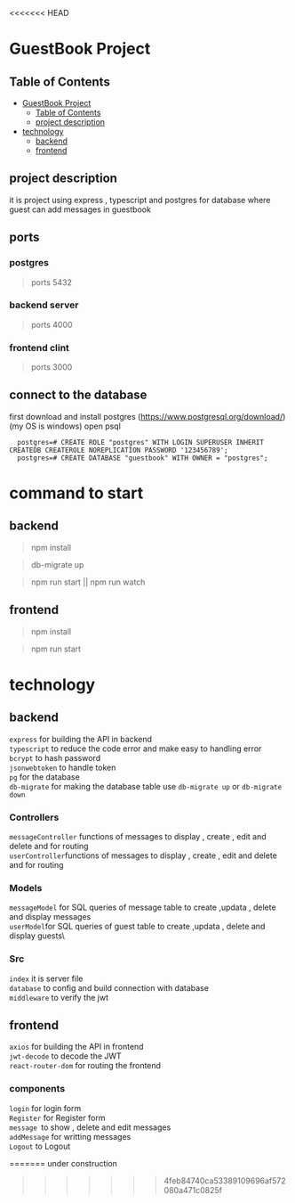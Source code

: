 <<<<<<< HEAD
# GuestBook Project

## Table of Contents

- [GuestBook Project](#guestbook-project)
  - [Table of Contents](#table-of-contents)
  - [project description](#project-description)
- [technology](#technology)
     - [backend](#backend)
     - [frontend](#frontend)

  
## project description
it is project using express , typescript and postgres for database where guest can add messages in guestbook
## ports
### postgres
> ports 5432
### backend server
> ports 4000
### frontend clint
> ports 3000
##  connect to the database 
first download and install postgres (https://www.postgresql.org/download/) (my OS is windows)
open psql
```write[
  postgres=# CREATE ROLE "postgres" WITH LOGIN SUPERUSER INHERIT CREATEDB CREATEROLE NOREPLICATION PASSWORD '123456789';
  postgres=# CREATE DATABASE "guestbook" WITH OWNER = "postgres";
``` 
  # command to start
## backend
> npm install 

> db-migrate up

> npm run start || npm run watch

## frontend
> npm install 

> npm run start

# technology
## backend
`express` for building the API in backend \
`typescript` to reduce the code error and make easy to handling error\
`bcrypt` to hash password \
`jsonwebtoken` to handle token \
`pg` for the database \
`db-migrate` for making the database table use `db-migrate up` or `db-migrate down`
### Controllers
`messageController` functions of messages to display , create , edit and delete and for routing \
`userController`functions of messages to display , create , edit and delete and for routing 
### Models
`messageModel` for SQL queries of message table to create ,updata , delete and display messages\
`userModel`for SQL queries of guest table to create ,updata , delete and display guests\
### Src
`index` it is server file\
`database` to config and build connection with database \
`middleware` to verify the jwt 
## frontend
`axios` for building the API in frontend\
`jwt-decode` to decode the JWT\
`react-router-dom` for routing the frontend
### components
`login` for login form\
`Register` for Register form\
`message `to show , delete and edit messages\
`addMessage` for writting messages\
`Logout` to Logout

=======
under construction
>>>>>>> 4feb84740ca53389109696af572080a471c0825f

